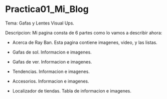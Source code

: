# Practica01_Mi_Blog

Tema: Gafas y Lentes Visual Ups.

Descripcion: Mi pagina consta de 6 partes como lo vamos a describir ahora:

- Acerca de Ray Ban. Esta pagina contiene imagenes, video, y las listas.

- Gafas de sol. Informacion e imagenes.

- Gafas de ver. Informacion e imagenes.

- Tendencias. Informacion e imagenes.

- Accesorios. Informacion e imagenes.

- Localizador de tiendas. Tabla de informacion e imagenes.




